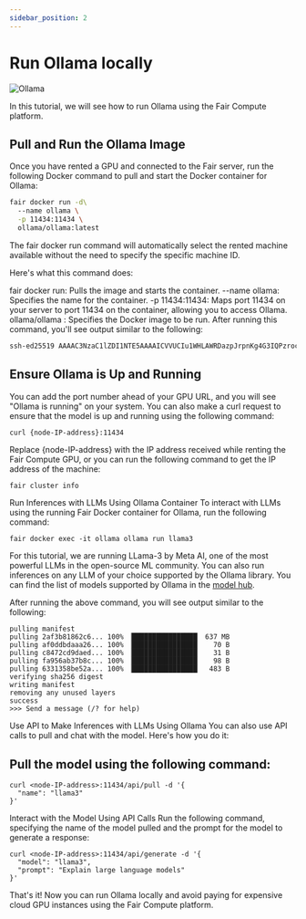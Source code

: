 ```yaml
---
sidebar_position: 2
---
```


# Run Ollama locally 

<div>
<img src={require("/static/img/llama.png").default} alt="Ollama"/>
</div>


In this tutorial, we will see how to run Ollama using the Fair Compute platform.

## Pull and Run the Ollama Image
Once you have rented a GPU and connected to the Fair server, run the 
following Docker command to pull and start the Docker container for Ollama:

```bash
fair docker run -d\      
  --name ollama \
  -p 11434:11434 \
  ollama/ollama:latest

```

The fair docker run command will automatically select the rented machine 
available without the need to specify the specific machine ID.

Here's what this command does:

fair docker run: Pulls the image and starts the container.
--name ollama: Specifies the name for the container.
-p 11434:11434: Maps port 11434 on your server to port 11434 on the container, 
allowing you to access Ollama.
ollama/ollama
: Specifies the Docker image to be run.
After running this command, you'll see output similar to the following:

```bash
ssh-ed25519 AAAAC3NzaC1lZDI1NTE5AAAAICVVUCIu1WHLAWRDazpJrpnKg4G3IQPzrockSXpegDHH
```

## Ensure Ollama is Up and Running
You can add the port number ahead of your GPU URL, and you will see 
"Ollama is running" on your system. You can also make a curl request
to ensure that the model is up and running using the following command:

```bash
curl {node-IP-address}:11434
```

Replace {node-IP-address} with the IP address received while renting the
Fair Compute GPU, or you can run the following command to get the IP address
 of the machine:

```shell
fair cluster info
```

Run Inferences with LLMs Using Ollama Container
To interact with LLMs using the running Fair Docker container for Ollama, 
run the following command:

```shell
fair docker exec -it ollama ollama run llama3
```

For this tutorial, we are running LLama-3 by Meta AI, one of the most powerful 
LLMs in the open-source ML community. You can also run inferences on any LLM of
your choice supported by the Ollama library. You can find the list of models 
supported by Ollama in the [model hub](https://ollama.com/library).

After running the above command, you will see output similar to the following:

```shell
pulling manifest 
pulling 2af3b81862c6... 100% ▕████████████████▏ 637 MB                         
pulling af0ddbdaaa26... 100% ▕████████████████▏   70 B                         
pulling c8472cd9daed... 100% ▕████████████████▏   31 B                         
pulling fa956ab37b8c... 100% ▕████████████████▏   98 B                         
pulling 6331358be52a... 100% ▕████████████████▏  483 B                         
verifying sha256 digest 
writing manifest 
removing any unused layers 
success 
>>> Send a message (/? for help)
```

Use API to Make Inferences with LLMs Using Ollama
You can also use API calls to pull and chat with the model. Here's how you do it:

## Pull the model using the following command:

```shell
curl <node-IP-address>:11434/api/pull -d '{ 
  "name": "llama3"
}'
```

Interact with the Model Using API Calls
Run the following command, specifying the name of the model pulled and the prompt for the model to generate a response:

```shell
curl <node-IP-address>:11434/api/generate -d '{
  "model": "llama3",
  "prompt": "Explain large language models"
}'  
```

That's it! Now you can run Ollama locally and avoid paying for expensive cloud GPU instances using the Fair Compute platform.

